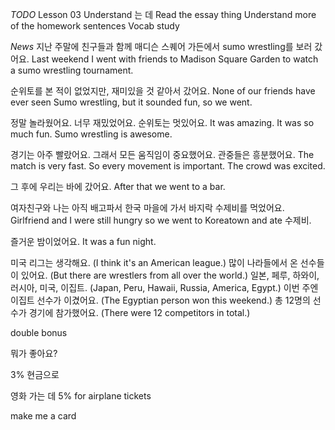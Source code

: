 _TODO_
Lesson 03
Understand 는 데
Read the essay thing
Understand more of the homework sentences
Vocab study

_News_
지난 주말에 친구들과 함께 매디슨 스퀘어 가든에서 sumo wrestling를 보러 갔어요.
Last weekend I went with friends to Madison Square Garden to watch a sumo wrestling tournament.

순위토를 본 적이 없었지만, 재미있을 것 같아서 갔어요.
None of our friends have ever seen Sumo wrestling, but it sounded fun, so we went.

정말 놀라웠어요. 너무 재밌었어요. 순위토는 멋있어요.
It was amazing. It was so much fun. Sumo wrestling is awesome.

경기는 아주 빨랐어요. 그래서 모든 움직임이 중요했어요. 관중들은 흥분했어요.
The match is very fast. So every movement is important. The crowd was excited.

그 후에 우리는 바에 갔어요.
After that we went to a bar.

여자친구와 나는 아직 배고파서 한국 마을에 가서 바지락 수제비를 먹었어요.
Girlfriend and I were still hungry so we went to Koreatown and ate 수제비.

즐거운 밤이었어요.
It was a fun night.

미국 리그는 생각해요. (I think it's an American league.)
많이 나라들에서 온 선수들이 있어요. (But there are wrestlers from all over the world.)
일본, 페루, 하와이, 러시아, 미국, 이집트. (Japan, Peru, Hawaii, Russia, America, Egypt.)
이번 주엔 이집트 선수가 이겼어요. (The Egyptian person won this weekend.)
총 12명의 선수가 경기에 참가했어요. (There were 12 competitors in total.)

double bonus

뭐가 좋아요?

3% 현금으로

영화 가는 데
5% for airplane tickets

make me a card
